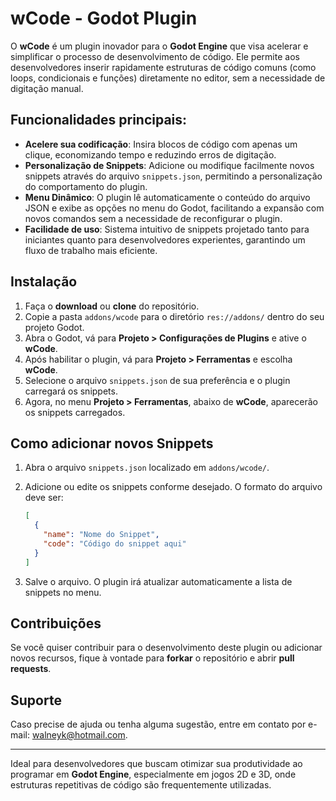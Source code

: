 # wCode - Godot Plugin

O **wCode** é um plugin inovador para o **Godot Engine** que visa acelerar e simplificar o processo de desenvolvimento de código. Ele permite aos desenvolvedores inserir rapidamente estruturas de código comuns (como loops, condicionais e funções) diretamente no editor, sem a necessidade de digitação manual.

## Funcionalidades principais:

- **Acelere sua codificação**: Insira blocos de código com apenas um clique, economizando tempo e reduzindo erros de digitação.
- **Personalização de Snippets**: Adicione ou modifique facilmente novos snippets através do arquivo `snippets.json`, permitindo a personalização do comportamento do plugin.
- **Menu Dinâmico**: O plugin lê automaticamente o conteúdo do arquivo JSON e exibe as opções no menu do Godot, facilitando a expansão com novos comandos sem a necessidade de reconfigurar o plugin.
- **Facilidade de uso**: Sistema intuitivo de snippets projetado tanto para iniciantes quanto para desenvolvedores experientes, garantindo um fluxo de trabalho mais eficiente.

## Instalação

1. Faça o **download** ou **clone** do repositório.
2. Copie a pasta `addons/wcode` para o diretório `res://addons/` dentro do seu projeto Godot.
3. Abra o Godot, vá para **Projeto > Configurações de Plugins** e ative o **wCode**.
4. Após habilitar o plugin, vá para **Projeto > Ferramentas** e escolha **wCode**.
5. Selecione o arquivo `snippets.json` de sua preferência e o plugin carregará os snippets.
6. Agora, no menu **Projeto > Ferramentas**, abaixo de **wCode**, aparecerão os snippets carregados.

## Como adicionar novos Snippets

1. Abra o arquivo `snippets.json` localizado em `addons/wcode/`.
2. Adicione ou edite os snippets conforme desejado. O formato do arquivo deve ser:

    ```json
    [
      {
        "name": "Nome do Snippet",
        "code": "Código do snippet aqui"
      }
    ]
    ```

3. Salve o arquivo. O plugin irá atualizar automaticamente a lista de snippets no menu.

## Contribuições

Se você quiser contribuir para o desenvolvimento deste plugin ou adicionar novos recursos, fique à vontade para **forkar** o repositório e abrir **pull requests**.

## Suporte

Caso precise de ajuda ou tenha alguma sugestão, entre em contato por e-mail: [walneyk@hotmail.com](mailto:walneyk@hotmail.com).

---

Ideal para desenvolvedores que buscam otimizar sua produtividade ao programar em **Godot Engine**, especialmente em jogos 2D e 3D, onde estruturas repetitivas de código são frequentemente utilizadas.

